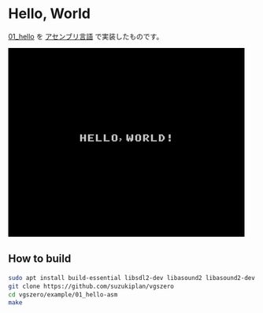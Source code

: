 # Hello, World

[01_hello](../01_hello/) を  [アセンブリ言語](../../tools/vgsasm/) で実装したものです。

![preview](preview.png)

## How to build

```zsh
sudo apt install build-essential libsdl2-dev libasound2 libasound2-dev
git clone https://github.com/suzukiplan/vgszero
cd vgszero/example/01_hello-asm
make
```
